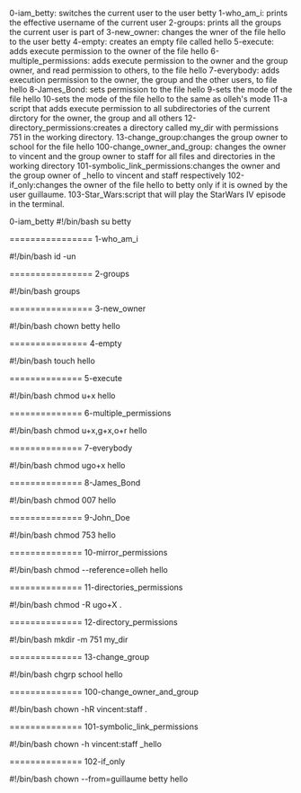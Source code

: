 0-iam_betty: switches the current user to the user betty
1-who_am_i: prints the effective username of the current user
2-groups: prints all the groups the current user is part of
3-new_owner: changes the wner of the file hello to the user betty
4-empty: creates an empty file called hello
5-execute: adds execute permission to the owner of the file hello
6-multiple_permissions: adds execute permission to the owner and the group owner, and read permission to others, to the file hello
7-everybody: adds execution permission to the owner, the group and the other users, to file hello
8-James_Bond: sets permission to the file hello
9-sets the mode of the file hello
10-sets the mode of the file hello to the same as olleh's mode
11-a script that adds execute permission to all subdirectories of the current dirctory for the owner, the group and all others
12-directory_permissions:creates a directory called my_dir with permissions 751 in the working directory.
13-change_group:changes the group owner to school for the file hello
100-change_owner_and_group: changes the owner to vincent and the group owner to staff for all files and directories in the working directory
101-symbolic_link_permissions:changes the owner and the group owner of _hello to vincent and staff respectively
102-if_only:changes the owner of the file hello to betty only if it is owned by the user guillaume.
103-Star_Wars:script that will play the StarWars IV episode in the terminal.


0-iam_betty
#!/bin/bash
su betty

================
1-who_am_i

#!/bin/bash
id -un

================
2-groups

#!/bin/bash
groups

================
3-new_owner

#!/bin/bash
chown betty hello

===============
4-empty

#!/bin/bash
touch hello

==============
5-execute

#!/bin/bash
chmod u+x hello

==============
6-multiple_permissions

#!/bin/bash
chmod u+x,g+x,o+r hello

==============
7-everybody

#!/bin/bash
chmod ugo+x hello

==============
8-James_Bond

#!/bin/bash
chmod 007 hello

==============
9-John_Doe

#!/bin/bash
chmod 753 hello

==============
10-mirror_permissions

#!/bin/bash
chmod --reference=olleh hello

==============
11-directories_permissions

#!/bin/bash
chmod -R ugo+X .

==============
12-directory_permissions

#!/bin/bash
mkdir -m 751 my_dir

==============
13-change_group

#!/bin/bash
chgrp school hello

==============
100-change_owner_and_group

#!/bin/bash
chown -hR vincent:staff .

==============
101-symbolic_link_permissions

#!/bin/bash
chown -h vincent:staff _hello

==============
102-if_only

#!/bin/bash
chown --from=guillaume betty hello
